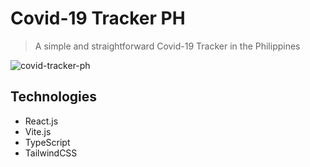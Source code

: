 # Covid-19 Tracker PH
> A simple and straightforward Covid-19 Tracker in the Philippines

![covid-tracker-ph](https://raw.githubusercontent.com/joshxfi/images-db/main/img/covidtracker.jpg)

## Technologies
- React.js
- Vite.js
- TypeScript
- TailwindCSS

